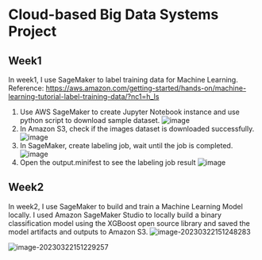 # Cloud-based Big Data Systems Project

## Week1
In week1, I use SageMaker to label training data for Machine Learning.
Reference: https://aws.amazon.com/getting-started/hands-on/machine-learning-tutorial-label-training-data/?nc1=h_ls

1. Use AWS SageMaker to create Jupyter Notebook instance and use python script to download sample dataset.
![image](https://user-images.githubusercontent.com/44468782/223837044-c5aaffc6-d8b4-4465-94ab-af1a89804339.png)
2. In Amazon S3, check if the images dataset is downloaded successfully.
![image](https://user-images.githubusercontent.com/44468782/223837362-f86e855d-b686-49f5-a8b3-f7b13af232eb.png)
3. In SageMaker, create labeling job, wait until the job is completed.
![image](https://user-images.githubusercontent.com/44468782/223837728-ae6a1d2f-4afe-47df-986a-8c17aac2088f.png)
4. Open the output.minifest to see the labeling job result
![image](https://user-images.githubusercontent.com/44468782/223840193-26aea719-b357-4715-a850-63d5db4b7808.png)


## Week2
In week2, I use SageMaker to build and train a Machine Learning Model locally.
I used Amazon SageMaker Studio to locally build a binary classification model using the XGBoost open source library and saved the model artifacts and outputs to Amazon S3. 
![image-20230322151248283](https://user-images.githubusercontent.com/44468782/227016570-5fb22f14-80ea-4a6b-a53d-e5d88adc8342.png)

![image-20230322151229257](https://user-images.githubusercontent.com/44468782/227016631-37ff3f2d-32d0-4b21-8770-a213afb0c453.png)

